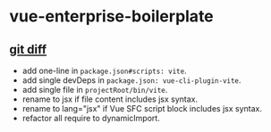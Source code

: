 # vue-enterprise-boilerplate

## [git diff](https://github.com/IndexXuan/vue-enterprise-boilerplate/compare/master...IndexXuan:feature/vite)
- add one-line in `package.json#scripts: vite`.
- add single devDeps in `package.json: vue-cli-plugin-vite`.
- add single file in `projectRoot/bin/vite`.
- rename to jsx if file content includes jsx syntax.
- rename to lang="jsx" if Vue SFC script block includes jsx syntax.
- refactor all require to dynamicImport.
